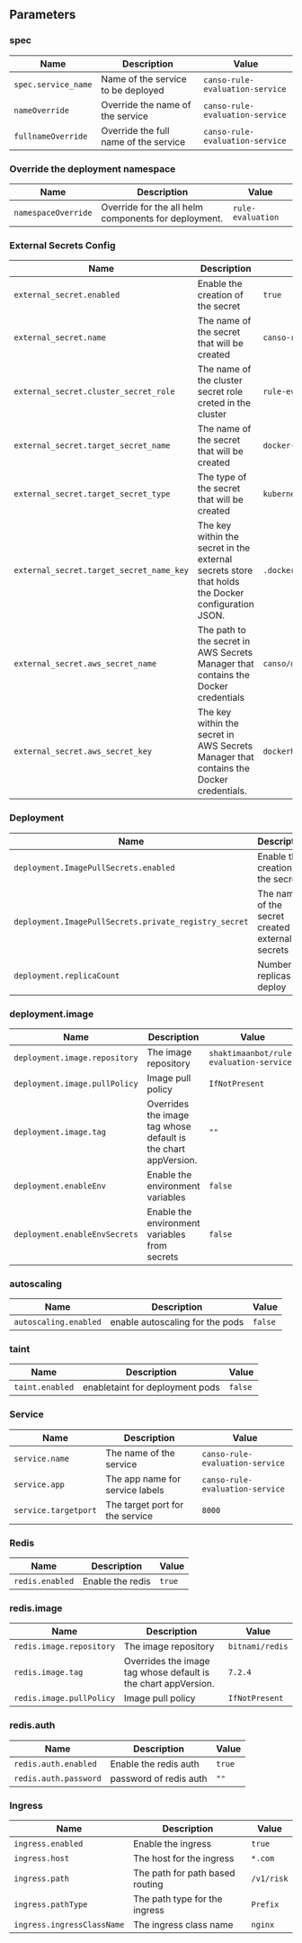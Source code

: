 ## Parameters

### spec

| Name                | Description                           | Value                           |
| ------------------- | ------------------------------------- | ------------------------------- |
| `spec.service_name` | Name of the service to be deployed    | `canso-rule-evaluation-service` |
| `nameOverride`      | Override the name of the service      | `canso-rule-evaluation-service` |
| `fullnameOverride`  | Override the full name of the service | `canso-rule-evaluation-service` |

### Override the deployment namespace

| Name                | Description                                          | Value             |
| ------------------- | ---------------------------------------------------- | ----------------- |
| `namespaceOverride` | Override for the all helm components for deployment. | `rule-evaluation` |

### External Secrets Config

| Name                                     | Description                                                                                       | Value                            |
| ---------------------------------------- | ------------------------------------------------------------------------------------------------- | -------------------------------- |
| `external_secret.enabled`                | Enable the creation of the secret                                                                 | `true`                           |
| `external_secret.name`                   | The name of the secret that will be created                                                       | `canso-rule-evaluation-service`  |
| `external_secret.cluster_secret_role`    | The name of the cluster secret role creted in the cluster                                         | `rule-evaluation-secret`         |
| `external_secret.target_secret_name`     | The name of the secret that will be created                                                       | `docker-secret-cred`             |
| `external_secret.target_secret_type`     | The type of the secret that will be created                                                       | `kubernetes.io/dockerconfigjson` |
| `external_secret.target_secret_name_key` | The key within the secret in the external secrets store that holds the Docker configuration JSON. | `.dockerconfigjson`              |
| `external_secret.aws_secret_name`        | The path to the secret in AWS Secrets Manager that contains the Docker credentials                | `canso/dockerhub`                |
| `external_secret.aws_secret_key`         | The key within the secret in AWS Secrets Manager that contains the Docker credentials.            | `dockerhub`                      |

### Deployment 

| Name                                                  | Description                                        | Value                |
| ----------------------------------------------------- | -------------------------------------------------- | -------------------- |
| `deployment.ImagePullSecrets.enabled`                 | Enable the creation of the secret                  | `true`               |
| `deployment.ImagePullSecrets.private_registry_secret` | The name of the secret created by external secrets | `docker-secret-cred` |
| `deployment.replicaCount`                             | Number of replicas to deploy                       | `1`                  |

### deployment.image 

| Name                          | Description                                                    | Value                                   |
| ----------------------------- | -------------------------------------------------------------- | --------------------------------------- |
| `deployment.image.repository` | The image repository                                           | `shaktimaanbot/rule-evaluation-service` |
| `deployment.image.pullPolicy` | Image pull policy                                              | `IfNotPresent`                          |
| `deployment.image.tag`        | Overrides the image tag whose default is the chart appVersion. | `""`                                    |
| `deployment.enableEnv`        | Enable the environment variables                               | `false`                                 |
| `deployment.enableEnvSecrets` | Enable the environment variables from secrets                  | `false`                                 |

### autoscaling 

| Name                  | Description                     | Value   |
| --------------------- | ------------------------------- | ------- |
| `autoscaling.enabled` | enable autoscaling for the pods | `false` |

### taint 

| Name            | Description                     | Value   |
| --------------- | ------------------------------- | ------- |
| `taint.enabled` | enabletaint for deployment pods | `false` |

### Service

| Name                 | Description                     | Value                           |
| -------------------- | ------------------------------- | ------------------------------- |
| `service.name`       | The name of the service         | `canso-rule-evaluation-service` |
| `service.app`        | The app name for service labels | `canso-rule-evaluation-service` |
| `service.targetport` | The target port for the service | `8000`                          |

### Redis

| Name            | Description      | Value  |
| --------------- | ---------------- | ------ |
| `redis.enabled` | Enable the redis | `true` |

### redis.image 

| Name                     | Description                                                    | Value           |
| ------------------------ | -------------------------------------------------------------- | --------------- |
| `redis.image.repository` | The image repository                                           | `bitnami/redis` |
| `redis.image.tag`        | Overrides the image tag whose default is the chart appVersion. | `7.2.4`         |
| `redis.image.pullPolicy` | Image pull policy                                              | `IfNotPresent`  |

### redis.auth 

| Name                  | Description            | Value  |
| --------------------- | ---------------------- | ------ |
| `redis.auth.enabled`  | Enable the redis auth  | `true` |
| `redis.auth.password` | password of redis auth | `""`   |

### Ingress

| Name                       | Description                     | Value      |
| -------------------------- | ------------------------------- | ---------- |
| `ingress.enabled`          | Enable the ingress              | `true`     |
| `ingress.host`             | The host for the ingress        | `*.com`    |
| `ingress.path`             | The path for path based routing | `/v1/risk` |
| `ingress.pathType`         | The path type for the ingress   | `Prefix`   |
| `ingress.ingressClassName` | The ingress class name          | `nginx`    |

